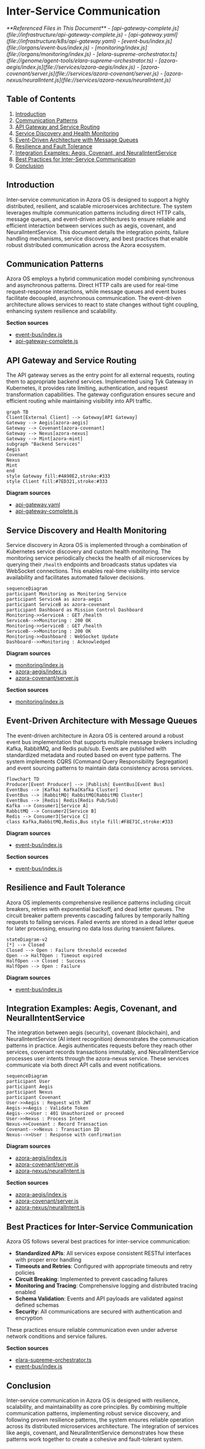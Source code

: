 # Inter-Service Communication

<cite>
**Referenced Files in This Document**   
- [api-gateway-complete.js](file://infrastructure/api-gateway-complete.js)
- [api-gateway.yaml](file://infrastructure/k8s/api-gateway.yaml)
- [event-bus/index.js](file://organs/event-bus/index.js)
- [monitoring/index.js](file://organs/monitoring/index.js)
- [elara-supreme-orchestrator.ts](file://genome/agent-tools/elara-supreme-orchestrator.ts)
- [azora-aegis/index.js](file://services/azora-aegis/index.js)
- [azora-covenant/server.js](file://services/azora-covenant/server.js)
- [azora-nexus/neuralIntent.js](file://services/azora-nexus/neuralIntent.js)
</cite>

## Table of Contents
1. [Introduction](#introduction)
2. [Communication Patterns](#communication-patterns)
3. [API Gateway and Service Routing](#api-gateway-and-service-routing)
4. [Service Discovery and Health Monitoring](#service-discovery-and-health-monitoring)
5. [Event-Driven Architecture with Message Queues](#event-driven-architecture-with-message-queues)
6. [Resilience and Fault Tolerance](#resilience-and-fault-tolerance)
7. [Integration Examples: Aegis, Covenant, and NeuralIntentService](#integration-examples-aegis-covenant-and-neuralintentservice)
8. [Best Practices for Inter-Service Communication](#best-practices-for-inter-service-communication)
9. [Conclusion](#conclusion)

## Introduction
Inter-service communication in Azora OS is designed to support a highly distributed, resilient, and scalable microservices architecture. The system leverages multiple communication patterns including direct HTTP calls, message queues, and event-driven architectures to ensure reliable and efficient interaction between services such as aegis, covenant, and NeuralIntentService. This document details the integration points, failure handling mechanisms, service discovery, and best practices that enable robust distributed communication across the Azora ecosystem.

## Communication Patterns
Azora OS employs a hybrid communication model combining synchronous and asynchronous patterns. Direct HTTP calls are used for real-time request-response interactions, while message queues and event buses facilitate decoupled, asynchronous communication. The event-driven architecture allows services to react to state changes without tight coupling, enhancing system resilience and scalability.

**Section sources**
- [event-bus/index.js](file://organs/event-bus/index.js)
- [api-gateway-complete.js](file://infrastructure/api-gateway-complete.js)

## API Gateway and Service Routing
The API gateway serves as the entry point for all external requests, routing them to appropriate backend services. Implemented using Tyk Gateway in Kubernetes, it provides rate limiting, authentication, and request transformation capabilities. The gateway configuration ensures secure and efficient routing while maintaining visibility into API traffic.

```mermaid
graph TB
Client[External Client] --> Gateway[API Gateway]
Gateway --> Aegis[azora-aegis]
Gateway --> Covenant[azora-covenant]
Gateway --> Nexus[azora-nexus]
Gateway --> Mint[azora-mint]
subgraph "Backend Services"
Aegis
Covenant
Nexus
Mint
end
style Gateway fill:#4A90E2,stroke:#333
style Client fill:#7ED321,stroke:#333
```

**Diagram sources**
- [api-gateway.yaml](file://infrastructure/k8s/api-gateway.yaml)
- [api-gateway-complete.js](file://infrastructure/api-gateway-complete.js)

## Service Discovery and Health Monitoring
Service discovery in Azora OS is implemented through a combination of Kubernetes service discovery and custom health monitoring. The monitoring service periodically checks the health of all microservices by querying their `/health` endpoints and broadcasts status updates via WebSocket connections. This enables real-time visibility into service availability and facilitates automated failover decisions.

```mermaid
sequenceDiagram
participant Monitoring as Monitoring Service
participant ServiceA as azora-aegis
participant ServiceB as azora-covenant
participant Dashboard as Mission Control Dashboard
Monitoring->>ServiceA : GET /health
ServiceA-->>Monitoring : 200 OK
Monitoring->>ServiceB : GET /health
ServiceB-->>Monitoring : 200 OK
Monitoring->>Dashboard : WebSocket Update
Dashboard-->>Monitoring : Acknowledged
```

**Diagram sources**
- [monitoring/index.js](file://organs/monitoring/index.js)
- [azora-aegis/index.js](file://services/azora-aegis/index.js)
- [azora-covenant/server.js](file://services/azora-covenant/server.js)

**Section sources**
- [monitoring/index.js](file://organs/monitoring/index.js)

## Event-Driven Architecture with Message Queues
The event-driven architecture in Azora OS is centered around a robust event bus implementation that supports multiple message brokers including Kafka, RabbitMQ, and Redis pub/sub. Events are published with standardized metadata and routed based on event type patterns. The system implements CQRS (Command Query Responsibility Segregation) and event sourcing patterns to maintain data consistency across services.

```mermaid
flowchart TD
Producer[Event Producer] --> |Publish| EventBus[Event Bus]
EventBus --> |Kafka| Kafka[Kafka Cluster]
EventBus --> |RabbitMQ| RabbitMQ[RabbitMQ Cluster]
EventBus --> |Redis| Redis[Redis Pub/Sub]
Kafka --> Consumer1[Service A]
RabbitMQ --> Consumer2[Service B]
Redis --> Consumer3[Service C]
class Kafka,RabbitMQ,Redis,Bus style fill:#F8E71C,stroke:#333
```

**Diagram sources**
- [event-bus/index.js](file://organs/event-bus/index.js)

**Section sources**
- [event-bus/index.js](file://organs/event-bus/index.js)

## Resilience and Fault Tolerance
Azora OS implements comprehensive resilience patterns including circuit breakers, retries with exponential backoff, and dead letter queues. The circuit breaker pattern prevents cascading failures by temporarily halting requests to failing services. Failed events are stored in a dead letter queue for later processing, ensuring no data loss during transient failures.

```mermaid
stateDiagram-v2
[*] --> Closed
Closed --> Open : Failure threshold exceeded
Open --> HalfOpen : Timeout expired
HalfOpen --> Closed : Success
HalfOpen --> Open : Failure
```

**Diagram sources**
- [event-bus/index.js](file://organs/event-bus/index.js)

## Integration Examples: Aegis, Covenant, and NeuralIntentService
The integration between aegis (security), covenant (blockchain), and NeuralIntentService (AI intent recognition) demonstrates the communication patterns in practice. Aegis authenticates requests before they reach other services, covenant records transactions immutably, and NeuralIntentService processes user intents through the azora-nexus service. These services communicate via both direct API calls and event notifications.

```mermaid
sequenceDiagram
participant User
participant Aegis
participant Nexus
participant Covenant
User->>Aegis : Request with JWT
Aegis->>Aegis : Validate Token
Aegis-->>User : 401 Unauthorized or proceed
User->>Nexus : Process Intent
Nexus->>Covenant : Record Transaction
Covenant-->>Nexus : Transaction ID
Nexus-->>User : Response with confirmation
```

**Diagram sources**
- [azora-aegis/index.js](file://services/azora-aegis/index.js)
- [azora-covenant/server.js](file://services/azora-covenant/server.js)
- [azora-nexus/neuralIntent.js](file://services/azora-nexus/neuralIntent.js)

**Section sources**
- [azora-aegis/index.js](file://services/azora-aegis/index.js)
- [azora-covenant/server.js](file://services/azora-covenant/server.js)
- [azora-nexus/neuralIntent.js](file://services/azora-nexus/neuralIntent.js)

## Best Practices for Inter-Service Communication
Azora OS follows several best practices for inter-service communication:
- **Standardized APIs**: All services expose consistent RESTful interfaces with proper error handling
- **Timeouts and Retries**: Configured with appropriate timeouts and retry policies
- **Circuit Breaking**: Implemented to prevent cascading failures
- **Monitoring and Tracing**: Comprehensive logging and distributed tracing enabled
- **Schema Validation**: Events and API payloads are validated against defined schemas
- **Security**: All communications are secured with authentication and encryption

These practices ensure reliable communication even under adverse network conditions and service failures.

**Section sources**
- [elara-supreme-orchestrator.ts](file://genome/agent-tools/elara-supreme-orchestrator.ts)
- [event-bus/index.js](file://organs/event-bus/index.js)

## Conclusion
Inter-service communication in Azora OS is designed with resilience, scalability, and maintainability as core principles. By combining multiple communication patterns, implementing robust service discovery, and following proven resilience patterns, the system ensures reliable operation across its distributed microservices architecture. The integration of services like aegis, covenant, and NeuralIntentService demonstrates how these patterns work together to create a cohesive and fault-tolerant system.